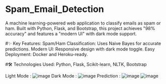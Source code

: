 # Spam_Email_Detection
A machine learning-powered web application to classify emails as spam or ham. Built with Python, Flask, and Bootstrap, this project achieves "98% accuracy" and features a "modern UI" with dark mode support.

#✨ Key Features:
Spam/Ham Classification: Uses Naive Bayes for accurate predictions.
Modern UI: Responsive design with dark mode toggle.
Easy Deployment: Docker and Heroku-ready.

#🛠 Technologies Used:
Python, Flask, Scikit-learn, NLTK, Bootstrap

Light Mode :
![image](https://github.com/user-attachments/assets/9acbd6fe-0447-4799-9283-3e71343a694e)
Dark Mode :
![image](https://github.com/user-attachments/assets/b0d43fb7-2445-49c2-96c9-aadb3dac6a26)
Prediction :
![image](https://github.com/user-attachments/assets/e54658f9-48bb-48b6-8aab-61b3df9825e7)
![image](https://github.com/user-attachments/assets/c193e7ff-4849-4e3f-9b02-35e4f9c59bfd)



